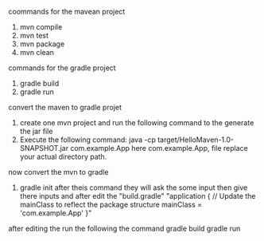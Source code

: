 coommands for the mavean project
1. mvn compile
2. mvn test
3. mvn package
4. mvn clean

commands for the gradle project
1. gradle build
2. gradle run


convert the maven to gradle projet
1. create one mvn project and run the following command to the generate the jar file
 1. Execute the following command:
java -cp target/HelloMaven-1.0-SNAPSHOT.jar com.example.App
 here com.example.App, file replace your actual directory path.

now convert the mvn to gradle
1. gradle init
 after theis command they will ask the some input then give there inputs and after  edit the "build.gradle"
"application {
// Update the mainClass to reflect the package structure
mainClass = 'com.example.App'
}"

after editing the run the following the command
gradle build
gradle run
